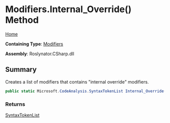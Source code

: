 # Modifiers\.Internal\_Override\(\) Method

[Home](../../../../README.md)

**Containing Type**: [Modifiers](../README.md)

**Assembly**: Roslynator\.CSharp\.dll

## Summary

Creates a list of modifiers that contains "internal override" modifiers\.

```csharp
public static Microsoft.CodeAnalysis.SyntaxTokenList Internal_Override()
```

### Returns

[SyntaxTokenList](https://docs.microsoft.com/en-us/dotnet/api/microsoft.codeanalysis.syntaxtokenlist)

